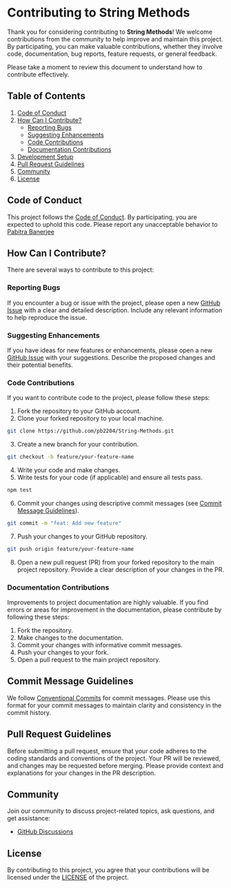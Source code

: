 # Contributing to String Methods

Thank you for considering contributing to **String Methods**! We welcome contributions from the community to help improve and maintain this project. By participating, you can make valuable contributions, whether they involve code, documentation, bug reports, feature requests, or general feedback.

Please take a moment to review this document to understand how to contribute effectively.

## Table of Contents

1. [Code of Conduct](#code-of-conduct)
2. [How Can I Contribute?](#how-can-i-contribute)
    - [Reporting Bugs](#reporting-bugs)
    - [Suggesting Enhancements](#suggesting-enhancements)
    - [Code Contributions](#code-contributions)
    - [Documentation Contributions](#documentation-contributions)
3. [Development Setup](#development-setup)
4. [Pull Request Guidelines](#pull-request-guidelines)
5. [Community](#community)
6. [License](#license)

## Code of Conduct

This project follows the [Code of Conduct](CODE_OF_CONDUCT.md). By participating, you are expected to uphold this code. Please report any unacceptable behavior to [Pabitra Banerjee](mailto:rockstarpabitra2204@gmail.com)

## How Can I Contribute?

There are several ways to contribute to this project:

### Reporting Bugs

If you encounter a bug or issue with the project, please open a new [GitHub Issue](../../issues) with a clear and detailed description. Include any relevant information to help reproduce the issue.

### Suggesting Enhancements

If you have ideas for new features or enhancements, please open a new [GitHub Issue](../../issues) with your suggestions. Describe the proposed changes and their potential benefits.

### Code Contributions

If you want to contribute code to the project, please follow these steps:

1. Fork the repository to your GitHub account.
2. Clone your forked repository to your local machine.

```bash
git clone https://github.com/pb2204/String-Methods.git
```

3. Create a new branch for your contribution.

```bash
git checkout -b feature/your-feature-name
```

4. Write your code and make changes.
5. Write tests for your code (if applicable) and ensure all tests pass.

```bash
npm test
```

6. Commit your changes using descriptive commit messages (see [Commit Message Guidelines](#commit-message-guidelines)).

```bash
git commit -m "feat: Add new feature"
```

7. Push your changes to your GitHub repository.

```bash
git push origin feature/your-feature-name
```

8. Open a new pull request (PR) from your forked repository to the main project repository. Provide a clear description of your changes in the PR.

### Documentation Contributions

Improvements to project documentation are highly valuable. If you find errors or areas for improvement in the documentation, please contribute by following these steps:

1. Fork the repository.
2. Make changes to the documentation.
3. Commit your changes with informative commit messages.
4. Push your changes to your fork.
5. Open a pull request to the main project repository.

## Commit Message Guidelines

We follow [Conventional Commits](https://www.conventionalcommits.org/) for commit messages. Please use this format for your commit messages to maintain clarity and consistency in the commit history.

## Pull Request Guidelines

Before submitting a pull request, ensure that your code adheres to the coding standards and conventions of the project. Your PR will be reviewed, and changes may be requested before merging. Please provide context and explanations for your changes in the PR description.

## Community

Join our community to discuss project-related topics, ask questions, and get assistance:

- [GitHub Discussions](../../discussions)

## License

By contributing to this project, you agree that your contributions will be licensed under the [LICENSE](LICENSE) of the project.
